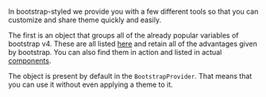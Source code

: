 In bootstrap-styled we provide you with a few different tools so that you can customize and share theme quickly and easily.

The first is an object that groups all of the already popular variables of bootstrap v4.
These are all listed [here](#/Variable%20lists) and retain all of the advantages given by bootstrap.  You can also find them
in action and listed in actual [components](https://github.com/bootstrap-styled/v4).

The object is present by default in the `BootstrapProvider`. That means that you can use it without even applying a theme to it.


